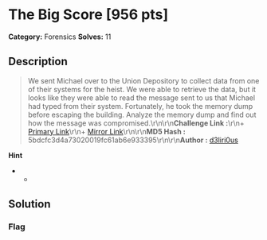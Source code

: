 # The Big Score [956 pts]

**Category:** Forensics
**Solves:** 11

## Description
>We sent Michael over to the Union Depository to collect data from one of their systems for the heist. We were able to retrieve the data, but it looks like they were able to read the message sent to us that Michael had typed from their system. Fortunately, he took the memory dump before escaping the building. Analyze the memory dump and find out how the message was compromised.\r\n\r\n**Challenge Link :**\r\n+ [Primary Link](https://drive.google.com/drive/folders/1JZfwuASJ9e8LVWcB4py59AB7kxrKEKFK?usp=sharing)\r\n+ [Mirror Link](https://drive.google.com/drive/folders/1qzVvBS29lh8VwHWnmyqLscg0p11t8Vz3?usp=sharing)\r\n\r\n**MD5 Hash :** 5bdcfc3d4a73020019fc61ab6e933395\r\n\r\n**Author :** [d3liri0us](https://twitter.com/d3liri0us_)

**Hint**
* -

## Solution

### Flag

